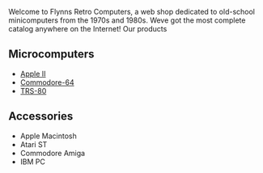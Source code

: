 <!DOCTYPE html>

<html>

  <head>
     <meta charset="utf-8">
     <title>Flynns Retro Computers</title>
  <head>

<body>

<p>Welcome to Flynns Retro Computers, a web shop dedicated to old-school minicomputers from the 1970s and 1980s. Weve got the most complete catalog anywhere on the Internet!
Our products</p>

<h2>Microcomputers</h2>
<ul>
<li><a href="apple-ii.html">Apple II</a></li>
<li><a href="commodore-64.html">Commodore-64</a></li>
<li><a href="trs-80.html">TRS-80</a></li>
</ul>

<h2>Accessories</h2>
<ul>
<li>Apple Macintosh</li>
<li>Atari ST</li>
<li>Commodore Amiga</li>
<li>IBM PC</li>
</ul>


